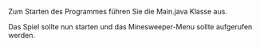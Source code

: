 Zum Starten des Programmes führen Sie die Main.java Klasse aus.  

Das Spiel sollte nun starten und das Minesweeper-Menu sollte aufgerufen werden. 
